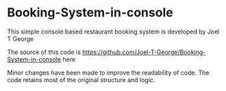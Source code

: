 # Booking-System-in-console

This simple console based restaurant booking system is developed by Joel T George

The source of this code is https://github.com/Joel-T-George/Booking-System-in-console here

Minor changes have been made to improve the readability of code. The code retains most of the 
original structure and logic.
